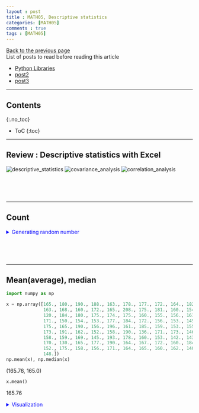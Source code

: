 ```yaml
---
layout : post
title : MATH05, Descriptive statistics
categories: [MATH05]
comments : true
tags : [MATH05]
---
```

[Back to the previous page](https://userdyk-github.github.io/Study.html) <br>
List of posts to read before reading this article
- <a href='https://userdyk-github.github.io/pl03/PL03-Libraries.html' target="_blank">Python Libraries</a>
- <a href='https://userdyk-github.github.io/'>post2</a>
- <a href='https://userdyk-github.github.io/'>post3</a>

---

## Contents
{:.no_toc}

* ToC
{:toc}

<hr class="division1">

## **Review : Descriptive statistics with Excel**

![descriptive_statistics](https://user-images.githubusercontent.com/52376448/66703405-4f499d80-ed4d-11e9-8cc7-c33dbbfec77c.JPG)
![covariance_analysis](https://user-images.githubusercontent.com/52376448/66703416-51136100-ed4d-11e9-85c1-1861caf05537.JPG)
![correlation_analysis](https://user-images.githubusercontent.com/52376448/66703414-51136100-ed4d-11e9-8acd-093dec33923f.JPG)

<br><br><br>
<hr class="division2">

## **Count**

<details markdown="1">
<summary class='jb-small' style="color:blue">Generating random number</summary>
<hr class='division3'>
```python
import numpy as np

np.random.seed(2019)
rv = np.random.RandomState(2019)
np.round(rv.normal(168,15,(100,)))
```
```
array([165., 180., 190., 188., 163., 178., 177., 172., 164., 182., 143.,
       163., 168., 160., 172., 165., 208., 175., 181., 160., 154., 169.,
       120., 184., 180., 175., 174., 175., 160., 155., 156., 161., 184.,
       171., 150., 154., 153., 177., 184., 172., 156., 153., 145., 150.,
       175., 165., 190., 156., 196., 161., 185., 159., 153., 155., 173.,
       173., 191., 162., 152., 158., 190., 136., 171., 173., 146., 158.,
       158., 159., 169., 145., 193., 178., 160., 153., 142., 143., 172.,
       170., 130., 165., 177., 190., 164., 167., 172., 160., 184., 158.,
       152., 175., 158., 156., 171., 164., 165., 160., 162., 140., 172.,
       148.])
```
<hr class='division3'>
</details>

```python
import numpy as np

x = np.array([165., 180., 190., 188., 163., 178., 177., 172., 164., 182., 143.,
              163., 168., 160., 172., 165., 208., 175., 181., 160., 154., 169.,
              120., 184., 180., 175., 174., 175., 160., 155., 156., 161., 184.,
              171., 150., 154., 153., 177., 184., 172., 156., 153., 145., 150.,
              175., 165., 190., 156., 196., 161., 185., 159., 153., 155., 173.,
              173., 191., 162., 152., 158., 190., 136., 171., 173., 146., 158.,
              158., 159., 169., 145., 193., 178., 160., 153., 142., 143., 172.,
              170., 130., 165., 177., 190., 164., 167., 172., 160., 184., 158.,
              152., 175., 158., 156., 171., 164., 165., 160., 162., 140., 172.,
              148.])
len(x)
```
<span class="jb-medium">100</span>
<details markdown="1">
<summary class='jb-small' style="color:blue">Visualization</summary>
<hr class='division3'>
```python
import numpy as np
import matplotlib.pyplot as plt
import seaborn as sns

x = np.array([165., 180., 190., 188., 163., 178., 177., 172., 164., 182., 143.,
              163., 168., 160., 172., 165., 208., 175., 181., 160., 154., 169.,
              120., 184., 180., 175., 174., 175., 160., 155., 156., 161., 184.,
              171., 150., 154., 153., 177., 184., 172., 156., 153., 145., 150.,
              175., 165., 190., 156., 196., 161., 185., 159., 153., 155., 173.,
              173., 191., 162., 152., 158., 190., 136., 171., 173., 146., 158.,
              158., 159., 169., 145., 193., 178., 160., 153., 142., 143., 172.,
              170., 130., 165., 177., 190., 164., 167., 172., 160., 184., 158.,
              152., 175., 158., 156., 171., 164., 165., 160., 162., 140., 172.,
              148.])

sns.set();
plt.hist(x)
```
![download (2)](https://user-images.githubusercontent.com/52376448/66706005-c93b5000-ed68-11e9-8490-3e4dbdd16a17.png)
<details markdown="1">
<summary class='jb-small' style="color:red">Another method</summary>
<hr class='division3_1'>
```python
import seaborn as sns
import numpy as np

x = np.array([165., 180., 190., 188., 163., 178., 177., 172., 164., 182., 143.,
              163., 168., 160., 172., 165., 208., 175., 181., 160., 154., 169.,
              120., 184., 180., 175., 174., 175., 160., 155., 156., 161., 184.,
              171., 150., 154., 153., 177., 184., 172., 156., 153., 145., 150.,
              175., 165., 190., 156., 196., 161., 185., 159., 153., 155., 173.,
              173., 191., 162., 152., 158., 190., 136., 171., 173., 146., 158.,
              158., 159., 169., 145., 193., 178., 160., 153., 142., 143., 172.,
              170., 130., 165., 177., 190., 164., 167., 172., 160., 184., 158.,
              152., 175., 158., 156., 171., 164., 165., 160., 162., 140., 172.,
              148.])

sns.set();
sns.distplot(x, bins=10, kde=False)
```
![download](https://user-images.githubusercontent.com/52376448/66705895-93e23280-ed67-11e9-8d22-e2b2285e740f.png)
<hr class='division3_1'>
</details>
<hr class='division3'>
</details>


<br><br><br>

<hr class="division2">

## **Mean(average), median**

```python
import numpy as np

x = np.array([165., 180., 190., 188., 163., 178., 177., 172., 164., 182., 143.,
              163., 168., 160., 172., 165., 208., 175., 181., 160., 154., 169.,
              120., 184., 180., 175., 174., 175., 160., 155., 156., 161., 184.,
              171., 150., 154., 153., 177., 184., 172., 156., 153., 145., 150.,
              175., 165., 190., 156., 196., 161., 185., 159., 153., 155., 173.,
              173., 191., 162., 152., 158., 190., 136., 171., 173., 146., 158.,
              158., 159., 169., 145., 193., 178., 160., 153., 142., 143., 172.,
              170., 130., 165., 177., 190., 164., 167., 172., 160., 184., 158.,
              152., 175., 158., 156., 171., 164., 165., 160., 162., 140., 172.,
              148.])
np.mean(x), np.median(x)
```
<span class="jb-medium">(165.76, 165.0)</span>
```python
x.mean()
```
<span class="jb-medium">165.76</span>
<details markdown="1">
<summary class='jb-small' style="color:blue">Visualization</summary>
<hr class='division3'>
```python
import numpy as np
import matplotlib.pyplot as plt
import seaborn as sns

x = np.array([165., 180., 190., 188., 163., 178., 177., 172., 164., 182., 143.,
              163., 168., 160., 172., 165., 208., 175., 181., 160., 154., 169.,
              120., 184., 180., 175., 174., 175., 160., 155., 156., 161., 184.,
              171., 150., 154., 153., 177., 184., 172., 156., 153., 145., 150.,
              175., 165., 190., 156., 196., 161., 185., 159., 153., 155., 173.,
              173., 191., 162., 152., 158., 190., 136., 171., 173., 146., 158.,
              158., 159., 169., 145., 193., 178., 160., 153., 142., 143., 172.,
              170., 130., 165., 177., 190., 164., 167., 172., 160., 184., 158.,
              152., 175., 158., 156., 171., 164., 165., 160., 162., 140., 172.,
              148.])

sns.set();
plt.hist(x)
plt.plot([165.76, 165.76], [0, 30], label="mean")
plt.plot([165.0, 165.0], [0, 30], label="median")
plt.legend()
```
![download (10)](https://user-images.githubusercontent.com/52376448/66707638-78365680-ed7e-11e9-83ed-324cfb777927.png)
<hr class='division3'>
</details>


<br><br><br>
<hr class="division2">

## **Variance**

```python
import numpy as np

x = np.array([18,   5,  10,  23,  19,  -8,  10,   0,   0,   5,   2,  15,   8,
              2,   5,   4,  15,  -1,   4,  -7, -24,   7,   9,  -6,  23, -13])
np.var(x), np.var(x, ddof=1)    # for population
```
<span class="jb-medium">(115.23224852071006, 119.84153846153846)</span>
```python
x.var(), x.var(ddof=1)    # for population
```
<span class="jb-medium">(115.23224852071006, 119.84153846153846)</span>
<br><br><br>
<hr class="division2">

## **Standard deviation**

```python
import numpy as np

x = np.array([18,   5,  10,  23,  19,  -8,  10,   0,   0,   5,   2,  15,   8,
              2,   5,   4,  15,  -1,   4,  -7, -24,   7,   9,  -6,  23, -13])
np.std(x), np.std(x, ddof=1)    # for population
```
<span class="jb-medium">(10.734628476137871, 10.947216014199157)</span>
```python
x.std(), x.std(ddof=1)    # for population
```
<span class="jb-medium">(10.734628476137871, 10.947216014199157)</span>
<br><br><br>
<hr class="division2">

## **Maximum, minimum**

```python
import numpy as np

x = np.array([18,   5,  10,  23,  19,  -8,  10,   0,   0,   5,   2,  15,   8,
              2,   5,   4,  15,  -1,   4,  -7, -24,   7,   9,  -6,  23, -13])
np.max(x), np.min(x)
```
<span class="jb-medium">(23, -24)</span>
```python
x.max(), x.min()
```
<span class="jb-medium">(23, -24)</span>
<br><br><br>
<hr class="division2">


## **Quartile**

```python
import numpy as np

x = np.array([18,   5,  10,  23,  19,  -8,  10,   0,   0,   5,   2,  15,   8,
              2,   5,   4,  15,  -1,   4,  -7, -24,   7,   9,  -6,  23, -13])

print(np.percentile(x, 0),
      np.percentile(x, 25),
      np.percentile(x, 50),
      np.percentile(x, 75),
      np.percentile(x, 100))
```
```
-24.0
0.0
5.0
10.0
23.0
```
<br><br><br>

<hr class="division2">

## **Describe all at once**

```python
import numpy as np
from scipy.stats import describe

x = np.array([18,   5,  10,  23,  19,  -8,  10,   0,   0,   5,   2,  15,   8,
              2,   5,   4,  15,  -1,   4,  -7, -24,   7,   9,  -6,  23, -13])
describe(x)
```
<span class="jb-medium">DescribeResult(nobs=26, minmax=(-24, 23), mean=4.8076923076923075, variance=119.84153846153846, skewness=-0.4762339485461929, kurtosis=0.37443381660038977)</span>

<br><br><br>
<hr class="division1">

List of posts followed by this article
- [post1](https://userdyk-github.github.io/)
- <a href='https://userdyk-github.github.io/'>post2</a>
- <a href='https://userdyk-github.github.io/'>post3</a>

---

Reference
- <a href='https://datascienceschool.net/view-notebook/8c39a71b453e43d9bd1000f38638e937/' target="_blank">deterministic and stochastic data, random variable</a>
- <a href='https://datascienceschool.net/view-notebook/dd6a7633d69f401bb00409b9ae8806e8/' target="_blank">expectation and transform of random variable</a>
- <a href='https://datascienceschool.net/view-notebook/b9dcd289a49546ffacfdc5f5bc9a2fc0/' target="_blank">(standard) variance</a>
- <a href='https://datascienceschool.net/view-notebook/e5c379559a4a4fe9a9d8eeace69da425/' target="_blank">multivariate random variables</a>
- <a href='https://datascienceschool.net/view-notebook/4cab41c0d9cd4eafaff8a45f590592c5/' target="_blank">covariance and correlation</a>
- <a href='https://datascienceschool.net/view-notebook/88867007c4cf4f5b96e3d07afa83206f/' target="_blank">conditional expectation, prediction</a>

---

<details markdown="1">
<summary class='jb-small' style="color:blue">OUTPUT</summary>
<hr class='division3'>
<hr class='division3'>
</details>
